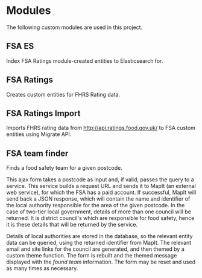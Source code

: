 Modules
=======

The following custom modules are used in this project.

## FSA ES
Index FSA Ratings module-created entities to Elasticsearch for. 

## FSA Ratings
Creates custom entities for FHRS Rating data.

## FSA Ratings Import 
Imports FHRS rating data from http://api.ratings.food.gov.uk/ to FSA custom entities using Migrate API.

## FSA team finder
Finds a food safety team for a given postcode.

This ajax form takes a postcode as input and, if valid, passes the query to a service. This service builds a request URL and sends it to MapIt (an external web service), for which the FSA has a paid account. If successful, MapIt will send back a JSON response, which will contain the name and identifier of the local authority responsible for the area of the given postcode. In the case of two-tier local government, details of more than one council will be returned. It is district council's which are responsible for food safety, hence it is these details that will be returned by the service.

Details of local authorities are stored in the database, so the relevant entity data can be queried, using the returned identifier from MapIt. The relevant email and site links for the council are generated, and then themed by a custom theme function. The form is rebuilt and the themed message displayed with the _found team_ information. The form may be reset and used as many times as necessary.
